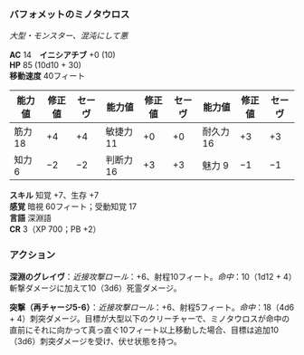 ### バフォメットのミノタウロス
*大型・モンスター、混沌にして悪*

**AC** 14　**イニシアチブ** +0 (10)  
**HP** 85 (10d10 + 30)  
**移動速度** 40フィート

| 能力値 | 修正値 | セーヴ | 能力値 | 修正値 | セーヴ | 能力値 | 修正値 | セーヴ |
|--------|--------|--------|--------|--------|--------|--------|--------|--------|
| 筋力 18 | +4 | +4 | 敏捷力 11 | +0 | +0 | 耐久力 16 | +3 | +3 |
| 知力 6 | −2 | −2 | 判断力 16 | +3 | +3 | 魅力 9 | −1 | −1 |

**スキル** 知覚 +7、生存 +7  
**感覚** 暗視 60フィート；受動知覚 17  
**言語** 深淵語  
**CR** 3（XP 700；PB +2）

### アクション

**深淵のグレイヴ**：*近接攻撃ロール*：+6、射程10フィート。*命中*：10（1d12 + 4）斬撃ダメージに加えて10（3d6）死霊ダメージ。

**突撃（再チャージ5-6）**：*近接攻撃ロール*：+6、射程5フィート。*命中*：18（4d6 + 4）刺突ダメージ。目標が大型以下のクリーチャーで、ミノタウロスが命中の直前にそれに向かって真っ直ぐ10フィート以上移動した場合、目標は追加10（3d6）刺突ダメージを受け、伏せ状態を持つ。